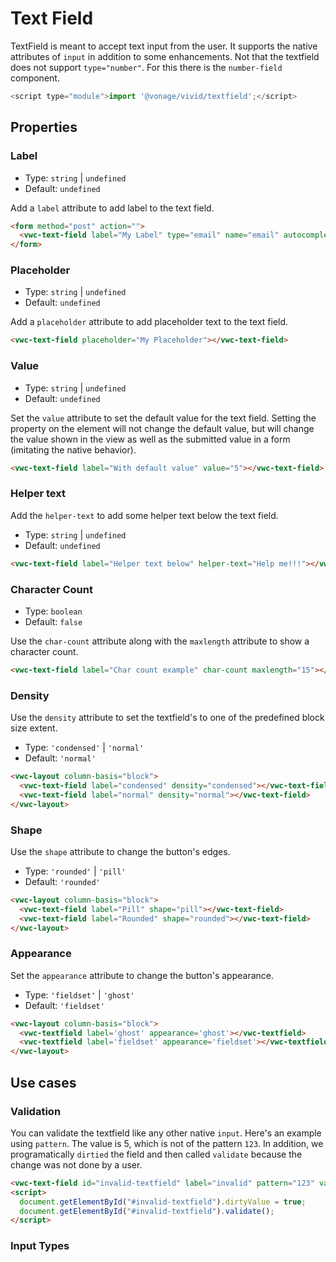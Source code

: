 # Text Field

TextField is meant to accept text input from the user. It supports the native attributes of `input` in addition to some enhancements.
Not that the textfield does not support `type="number"`. For this there is the `number-field` component.

```js
<script type="module">import '@vonage/vivid/textfield';</script>
```
## Properties

### Label
- Type: `string` | `undefined`
- Default: `undefined`

Add a `label` attribute to add label to the text field.

```html preview
<form method="post" action="">
  <vwc-text-field label="My Label" type="email" name="email" autocomplete="email"></vwc-text-field>
</form>
```

### Placeholder
- Type: `string` | `undefined`
- Default: `undefined`

Add a `placeholder` attribute to add placeholder text to the text field.

```html preview
<vwc-text-field placeholder="My Placeholder"></vwc-text-field>
```

### Value
- Type: `string` | `undefined`
- Default: `undefined`

Set the `value` attribute to set the default value for the text field. Setting the property on the element will not change the default value, but will change the value shown in the view as well as the submitted value in a form (imitating the native behavior).

```html preview
<vwc-text-field label="With default value" value="5"></vwc-text-field>
```

### Helper text

Add the `helper-text` to add some helper text below the text field.

- Type: `string` | `undefined`
- Default: `undefined`

```html preview
<vwc-text-field label="Helper text below" helper-text="Help me!!!"></vwc-text-field>
```

### Character Count

- Type: `boolean`
- Default: `false`

Use the `char-count` attribute along with the `maxlength` attribute to show a character count.

```html preview
<vwc-text-field label="Char count example" char-count maxlength="15"></vwc-text-field>
```

### Density

Use the `density` attribute to set the textfield's to one of the predefined block size extent.

- Type: `'condensed'` | `'normal'`
- Default: `'normal'`

```html preview
<vwc-layout column-basis="block">
  <vwc-text-field label="condensed" density="condensed"></vwc-text-field>
  <vwc-text-field label="normal" density="normal"></vwc-text-field>
</vwc-layout>
```

### Shape

Use the `shape` attribute to change the button's edges.

- Type: `'rounded'` | `'pill'`
- Default: `'rounded'`

```html preview
<vwc-layout column-basis="block">
  <vwc-text-field label="Pill" shape="pill"></vwc-text-field>
  <vwc-text-field label="Rounded" shape="rounded"></vwc-text-field>
</vwc-layout>
```

### Appearance

Set the `appearance` attribute to change the button's appearance.

- Type: `'fieldset'` | `'ghost'`
- Default: `'fieldset'`

```html preview
<vwc-layout column-basis="block">
  <vwc-textfield label='ghost' appearance='ghost'></vwc-textfield>
  <vwc-textfield label='fieldset' appearance='fieldset'></vwc-textfield>
</vwc-layout>
```


## Use cases

### Validation

You can validate the textfield like any other native `input`.  Here's an example using `pattern`. The value is 5, which is not of the pattern `123`.  In addition, we programatically `dirtied` the field and then called `validate` because the change was not done by a user.

```html preview
<vwc-text-field id="invalid-textfield" label="invalid" pattern="123" value="5"></vwc-text-field>
<script>
  document.getElementById("#invalid-textfield").dirtyValue = true;
  document.getElementById("#invalid-textfield").validate();
</script>
```
### Input Types
